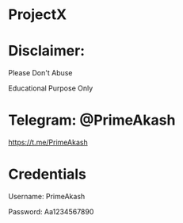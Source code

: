 # ProjectX

# Disclaimer:

Please Don't Abuse

Educational Purpose Only



# Telegram: @PrimeAkash
https://t.me/PrimeAkash



# Credentials

Username: PrimeAkash

Password: Aa1234567890


